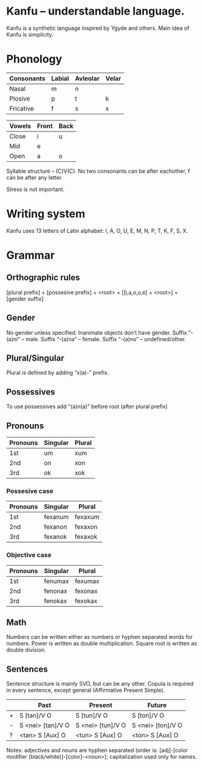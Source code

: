 # Kanfu – understandable language.

Kanfu is a synthetic language inspired by Ygyde and others. Main idea of Kanfu is simplicity.

# Phonology
| Consonants | Labial | Avleolar | Velar |
|------------|--------|----------|-------|
| Nasal      | m      | n        |       |
| Plosive    | p      | t        | k     |
| Fricative  | f      | s        | x     |

| Vowels | Front | Back |
|--------|-------|------|
| Close  | i     | u    |
| Mid    | e     |      |
| Open   | a     | o    |

Syllable structure – (C)V(C).
No two consonants can be after eachother, f can be after any letter.

Stress is not important.
# Writing system
Kanfu uses 13 letters of Latin alphabet:
I, A, O, U, E, M, N, P, T, K, F, S, X.
# Grammar
## Orthographic rules
[plural prefix] + [possesive prefix] + \<root\> + [[i,a,o,u,e] + \<root\>] + [gender suffix]

## Gender
No gender unless specified. Inanimate objects don’t have gender.
Suffix “-(a)ni” – male.
Suffix “-(a)na” – female.
Suffix “-(a)no” – undefined/other.

## Plural/Singular
Plural is defined by adding “x(a)-” prefix.

## Possessives
To use possessives add "(a)n(a)" before root (after plural prefix)

## Pronouns
| Pronouns | Singular | Plural |
|----------|----------|--------|
| 1st      | um       | xum    |
| 2nd      | on       | xon    |
| 3rd      | ok       | xok    |

### Possesive case
| Pronouns | Singular | Plural  |
|----------|----------|---------|
| 1st      | fexanum  | fexaxum |
| 2nd      | fexanon  | fexaxon |
| 3rd      | fexanok  | fexaxok |

### Objective case
| Pronouns | Singular | Plural  |
|----------|----------|---------|
| 1st      | fenumax  | fexumax |
| 2nd      | fenonax  | fexonax |
| 3rd      | fenokax  | fexokax |

## Math
Numbers can be written either as numbers or hyphen separated words for numbers.
Power is written as double multiplication.
Square root is written as double division.

## Sentences
Sentence structure is mainly SVO, but can be any other.
Copula is required in every sentence, except general (Affirmative Present Simple).

|   | Past                | Present             | Future              |
|---|---------------------|---------------------|---------------------|
| + | S [tan]/V O         | S [tun]/V O         | S [ton]/V O         |
| - | S \<nei\> [tan]/V O | S \<nei\> [tun]/V O | S \<nei\> [ton]/V O |
| ? | \<tan\> S [Aux] O   | \<tun\> S [Aux] O   | \<ton\> S [Aux] O   |

Notes: adjectives and nouns are hyphen separated (order is: [adj]-[color modifier (black/white)]-[color]-\<noun\>); capitalization used only for names.
